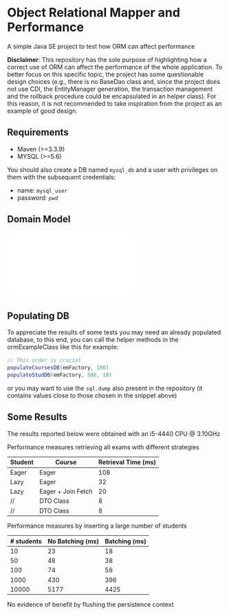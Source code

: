 # Object Relational Mapper and Performance
A simple Java SE project to test how ORM can affect performance 

**Disclaimer**: 
This repository has the sole purpose of highlighting how a correct use of ORM can affect the performance of the whole application.
To better focus on this specific topic, the project has some questionable design choices (e.g., there is no BaseDao class and, since the project does not use CDI, the EntityManager generation, the transaction management and the rollback procedure could be encapsulated in an helper class).
For this reason, it is not recommended to take inspiration from the project as an example of good design.

## Requirements
* Maven (>=3.3.9)
* MYSQL (>=5.6)

You should also create a DB named `mysql_db` and a user with privileges on them with the subsequent credentials: 

* name: `mysql_user`
* password: `pwd`


## Domain Model
![Class Diagram](img/orm-classdiag.pdf)

## Populating DB
To appreciate the results of some tests you may need an already populated database, to this end, you can call the helper methods in the ormExampleClass like this for example:

```java
// This order is crucial
populateCoursesDB(emFactory, 100)
populateStudDB(emFactory, 500, 18) 
```

or you may want to use the `sql.dump` also present in the repository (it contains values close to those chosen in the snippet above)

## Some Results
The results reported below were obtained with an i5-4440 CPU @ 3.10GHz

Performance measures retrieving all exams with different strategies

Student | Course | Retrieval Time (ms)
------ | ------ | ------
Eager   | Eager  | 108
Lazy   | Eager  | 32 
Lazy   | Eager + Join Fetch  | 20
 //   | DTO Class  | 8
 //   | DTO Class  | 8


Performance measures by inserting a large number of students

 \# students  | No Batching (ms) | Batching (ms)  
------ | ------    | ------
 10    |  23  | 18
 50    |  48  | 38    
 100   |  74  | 58 
 1000  |  430 | 396
 10000 | 5177 | 4425 

No evidence of benefit by flushing the persistence context


